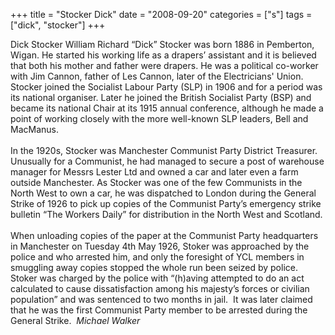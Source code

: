 +++
title = "Stocker Dick"
date = "2008-09-20"
categories = ["s"]
tags = ["dick", "stocker"]
+++

Dick Stocker William Richard “Dick” Stocker was born 1886 in Pemberton, Wigan. He started his working life as a drapers’ assistant and it is believed that both his mother and father were drapers. He was a political co-worker with Jim Cannon, father of Les Cannon, later of the Electricians' Union. Stocker joined the Socialist Labour Party (SLP) in 1906 and for a period was its national organiser. Later he joined the British Socialist Party (BSP) and became its national Chair at its 1915 annual conference, although he made a point of working closely with the more well-known SLP leaders, Bell and MacManus.   
   
In the 1920s, Stocker was Manchester Communist Party District Treasurer. Unusually for a Communist, he had managed to secure a post of warehouse manager for Messrs Lester Ltd and owned a car and later even a farm outside Manchester. As Stocker was one of the few Communists in the North West to own a car, he was dispatched to London during the General Strike of 1926 to pick up copies of the Communist Party’s emergency strike bulletin “The Workers Daily” for distribution in the North West and Scotland.  
   
When unloading copies of the paper at the Communist Party headquarters in Manchester on Tuesday 4th May 1926, Stoker was approached by the police and who arrested him, and only the foresight of YCL members in smuggling away copies stopped the whole run been seized by police. Stoker was charged by the police with “(h)aving attempted to do an act calculated to cause dissatisfaction among his majesty’s forces or civilian population” and was sentenced to two months in jail.  It was later claimed that he was the first Communist Party member to be arrested during the General Strike.  _Michael Walker_

